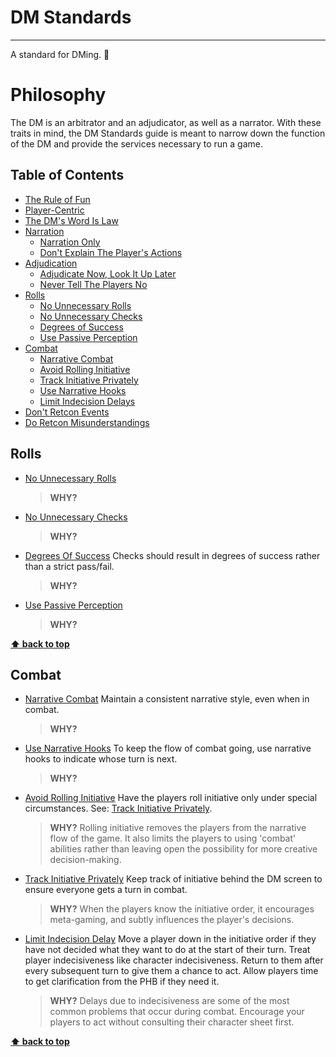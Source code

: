 # DM Standards
-----

A standard for DMing. :dragon:

# Philosophy
The DM is an arbitrator and an adjudicator, as well as a narrator. With these traits in mind, the DM Standards guide is meant to narrow down the function of the DM and provide the services necessary to run a game.

## Table of Contents
- [The Rule of Fun](#the-rule-of-fun)
- [Player-Centric](#player-centric)
- [The DM's Word Is Law](#the-dm's-word-is-law)
- [Narration](#narration)
  - [Narration Only](#narration-only)
  - [Don't Explain The Player's Actions](#don't-explain-the-player's-actions)
- [Adjudication](#adjudication)
  - [Adjudicate Now, Look It Up Later](#adjudicate-now,-look-it-up-later)
  - [Never Tell The Players No](#never-tell-the-players-no)
- [Rolls](#rolls)
  - [No Unnecessary Rolls](#no-unnecessary-rolls)
  - [No Unnecessary Checks](#no-unnecessary-checks)
  - [Degrees of Success](#degrees-of-success)
  - [Use Passive Perception](#use-passive-perception)
- [Combat](#combat)
  - [Narrative Combat](#narrative-combat)
  - [Avoid Rolling Initiative](#avoid-rolling-initiative)
  - [Track Initiative Privately](#track-initiative-privately)
  - [Use Narrative Hooks](#use-narrative-hooks)
  - [Limit Indecision Delays](#limit-indecision-delay)
- [Don't Retcon Events](#don't-retcon-events)
- [Do Retcon Misunderstandings](#do-retcon-misunderstandings)

## Rolls

<a name="no-unnecessary-rolls"></a>
- [No Unnecessary Rolls](#no-unnecessary-rolls)
  > __WHY?__

<a name="no-unnecessary-checks"></a>
- [No Unnecessary Checks](#no-unnecessary-checks)
  > __WHY?__

<a name="degrees-of-success"></a>
- [Degrees Of Success](#degrees-of-success) Checks should result in degrees of success rather than a strict pass/fail.
  > __WHY?__

<a name="use-passive-perception"></a>
- [Use Passive Perception](#use-passive-perception)
  > __WHY?__

**[⬆ back to top](#table-of-contents)**

## Combat

<a name="narrative-combat"></a>
- [Narrative Combat](#narrative-combat) Maintain a consistent narrative style, even when in combat.
  > __WHY?__

<a name="use-narrative-hooks"></a>
- [Use Narrative Hooks](#use-narrative-hooks) To keep the flow of combat going, use narrative hooks to indicate whose turn is next.
  > __WHY?__

<a name="avoid-rolling-initiative"></a>
- [Avoid Rolling Initiative](#avoid-rolling-initiative) Have the players roll initiative only under special circumstances. See: [Track Initiative Privately](#track-initiative-privately).
  > __WHY?__ Rolling initiative removes the players from the narrative flow of the game. It also limits the players to using 'combat' abilities rather than leaving open the possibility for more creative decision-making.

<a name="track-initiative-privately"></a>
- [Track Initiative Privately](#track-initiative-privately) Keep track of initiative behind the DM screen to ensure everyone gets a turn in combat.
  > __WHY?__ When the players know the initiative order, it encourages meta-gaming, and subtly influences the player's decisions.

<a name="limit-indecision-delay"></a>
- [Limit Indecision Delay](#limit-indecision-delay) Move a player down in the initiative order if they have not decided what they want to do at the start of their turn. Treat player indecisiveness like character indecisiveness. Return to them after every subsequent turn to give them a chance to act. Allow players time to get clarification from the PHB if they need it.
  > __WHY?__ Delays due to indecisiveness are some of the most common problems that occur during combat. Encourage your players to act without consulting their character sheet first.

**[⬆ back to top](#table-of-contents)**
